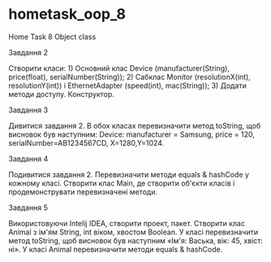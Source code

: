 # hometask_oop_8
Home Task 8 Object class


Завдання 2 

Створити класи: 1) Основний клас Device (manufacturer(String), price(float), serialNumber(String)); 
2) Сабклас Monitor (resolutionX(int), resolutionY(int)) і EthernetAdapter (speed(int), mac(String)); 
3) Додати методи доступу. Конструктор.

Завдання 3 

Дивитися завдання 2. В обох класах перевизначити метод toString, 
щоб висновок був наступним: Device: manufacturer = Samsung, price = 120, 
serialNumber=AB1234567CD, X=1280,Y=1024.

Завдання 4 

Подивитися завдання 2. Перевизначити методи equals & hashCode у кожному класі. 
Створити клас Main, де створити об'єкти класів і продемонструвати перевизначені методи.

Завдання 5

Використовуючи Intelij IDEA, створити проект, пакет. Створити клас Animal з ім'ям String, int віком, хвостом Boolean. 
У класі перевизначити метод toString, щоб висновок був наступним «Ім'я: Васька, вік: 45, хвіст: ні». 
У класі Animal перевизначити методи equals & hashCode.
